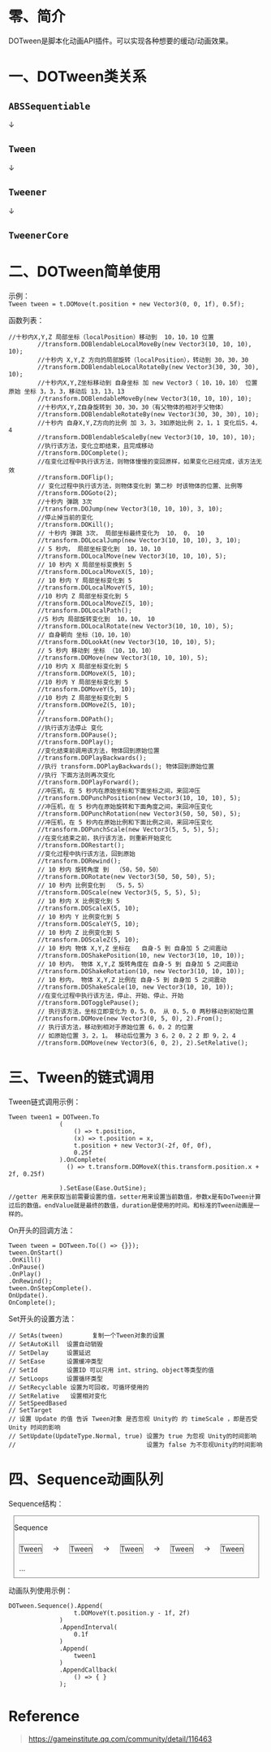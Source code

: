 # 零、简介

DOTween是脚本化动画API插件。可以实现各种想要的缓动/动画效果。

# 一、DOTween类关系  

## `ABSSequentiable`  
↓  
## `Tween`  
↓  
## `Tweener`  
↓  
## `TweenerCore`  


# 二、DOTween简单使用  

示例：  
`Tween tween = t.DOMove(t.position + new Vector3(0, 0, 1f), 0.5f);`  

函数列表：
```CSharp
//十秒内X,Y,Z 局部坐标（localPosition）移动到  10，10，10 位置
        //transform.DOBlendableLocalMoveBy(new Vector3(10, 10, 10), 10);
        //十秒内 X,Y,Z 方向的局部旋转（localPosition），转动到 30，30，30
        //transform.DOBlendableLocalRotateBy(new Vector3(30, 30, 30), 10);
        //十秒内X,Y,Z坐标移动到 自身坐标 加 new Vector3（ 10，10，10） 位置 原始 坐标 3，3，3，移动后 13，13，13
        //transform.DOBlendableMoveBy(new Vector3(10, 10, 10), 10);
        //十秒内X,Y,Z自身旋转到 30，30，30（有父物体的相对于父物体）
        //transform.DOBlendableRotateBy(new Vector3(30, 30, 30), 10);
        //十秒内 自身X,Y,Z方向的比例 加 3，3，3如原始比例 2，1，1 变化后5，4，4
        //transform.DOBlendableScaleBy(new Vector3(10, 10, 10), 10);
        //执行该方法，变化立即结束，且完成移动
        //transform.DOComplete();
        //在变化过程中执行该方法，则物体慢慢的变回原样，如果变化已经完成，该方法无效
        //transform.DOFlip();
        // 变化过程中执行该方法，则物体变化到 第二秒 时该物体的位置、比例等
        //transform.DOGoto(2);
        //十秒内 弹跳 3次
        //transform.DOJump(new Vector3(10, 10, 10), 3, 10);
        //停止掉当前的变化
        //transform.DOKill();
        // 十秒内 弹跳 3次， 局部坐标最终变化为  10， 0， 10
        //transform.DOLocalJump(new Vector3(10, 10, 10), 3, 10);
        // 5 秒内， 局部坐标变化到  10，10，10
        //transform.DOLocalMove(new Vector3(10, 10, 10), 5);
        // 10 秒内 X 局部坐标变换到 5
        //transform.DOLocalMoveX(5, 10);
        // 10 秒内 Y 局部坐标变化到 5
        //transform.DOLocalMoveY(5, 10);
        //10 秒内 Z 局部坐标变化到 5
        //transform.DOLocalMoveZ(5, 10);
        //transform.DOLocalPath();
        //5 秒内 局部旋转变化到  10，10， 10
        //transform.DOLocalRotate(new Vector3(10, 10, 10), 5);
        // 自身朝向 坐标（10，10，10）
        //transform.DOLookAt(new Vector3(10, 10, 10), 5);
        // 5 秒内 移动到 坐标 （10，10，10）
        //transform.DOMove(new Vector3(10, 10, 10), 5);
        //10 秒内 X 局部坐标变化到 5
        //transform.DOMoveX(5, 10);
        //10 秒内 Y 局部坐标变化到 5
        //transform.DOMoveY(5, 10);
        //10 秒内 Z 局部坐标变化到 5
        //transform.DOMoveZ(5, 10);
        //
        //transform.DOPath();
        //执行该方法停止 变化
        //transform.DOPause();
        //transform.DOPlay();
        //变化结束前调用该方法，物体回到原始位置
        //transform.DOPlayBackwards();
        //执行 transform.DOPlayBackwards(); 物体回到原始位置
        //执行 下面方法则再次变化
        //transform.DOPlayForward();
        //冲压机，在 5 秒内在原始坐标和下面坐标之间，来回冲压
        //transform.DOPunchPosition(new Vector3(10, 10, 10), 5);
        //冲压机，在 5 秒内在原始旋转和下面角度之间，来回冲压变化
        //transform.DOPunchRotation(new Vector3(50, 50, 50), 5);
        //冲压机，在 5 秒内在原始比例和下面比例之间，来回冲压变化
        //transform.DOPunchScale(new Vector3(5, 5, 5), 5);
        //在变化结束之前，执行该方法，则重新开始变化
        //transform.DORestart();
        //变化过程中执行该方法，回到原始
        //transform.DORewind();
        // 10 秒内 旋转角度 到  （50，50，50）
        //transform.DORotate(new Vector3(50, 50, 50), 5);
        // 10 秒内 比例变化到  （5，5，5）
        //transform.DOScale(new Vector3(5, 5, 5), 5);
        // 10 秒内 X 比例变化到 5
        //transform.DOScaleX(5, 10);
        // 10 秒内 Y 比例变化到 5
        //transform.DOScaleY(5, 10);
        // 10 秒内 Z 比例变化到 5
        //transform.DOScaleZ(5, 10);
        // 10 秒内 物体 X,Y,Z 坐标在   自身-5 到 自身加 5 之间震动
        //transform.DOShakePosition(10, new Vector3(10, 10, 10));
        // 10 秒内， 物体 X,Y,Z 旋转角度在 自身-5 到 自身加 5 之间震动
        //transform.DOShakeRotation(10, new Vector3(10, 10, 10));
        // 10 秒内， 物体 X,Y,Z 比例在 自身-5 到 自身加 5 之间震动
        //transform.DOShakeScale(10, new Vector3(10, 10, 10));
        //在变化过程中执行该方法，停止、开始、停止、开始
        //transform.DOTogglePause();
        // 执行该方法，坐标立即变化为 0，5，0， 从 0，5，0 两秒移动到初始位置
        //transform.DOMove(new Vector3(0, 5, 0), 2).From();
        // 执行该方法，移动到相对于原始位置 6，0，2 的位置
        // 如原始位置 3，2，1。 移动后位置为 3 6，2 0，2 2 即 9，2，4
        //transform.DOMove(new Vector3(6, 0, 2), 2).SetRelative();
```

# 三、Tween的链式调用  

Tween链式调用示例：  
```CSharp
Tween tween1 = DOTween.To
              (
                  () => t.position,
                  (x) => t.position = x,
                  t.position + new Vector3(-2f, 0f, 0f),
                  0.25f
              ).OnComplete(
                () => t.transform.DOMoveX(this.transform.position.x + 2f, 0.25f)

              ).SetEase(Ease.OutSine);
//getter 用来获取当前需要设置的值，setter用来设置当前数值，参数x是有DoTween计算过后的数值。endValue就是最终的数值，duration是使用的时间。和标准的Tween动画是一样的。
```

On开头的回调方法：  
```CSharp
Tween tween = DOTween.To(() => {}});
tween.OnStart()
.OnKill()
.OnPause()
.OnPlay()
.OnRewind();
tween.OnStepComplete().
OnUpdate().
OnComplete();
```

Set开头的设置方法：  
```CSharp
// SetAs(tween)        复制一个Tween对象的设置
// SetAutoKill  设置自动销毁
// SetDelay     设置延迟
// SetEase      设置缓冲类型
// SetId        设置ID 可以只用 int、string、object等类型的值
// SetLoops     设置循环类型
// SetRecyclable 设置为可回收，可循环使用的
// SetRelative   设置相对变化
// SetSpeedBased
// SetTarget
// 设置 Update 的值 告诉 Tween对象 是否忽视 Unity的 的 timeScale ，即是否受Unity 时间的影响
// SetUpdate(UpdateType.Normal, true) 设置为 true 为忽视 Unity的时间影响
//                                    设置为 false 为不忽视Unity的时间影响
```

# 四、Sequence动画队列

Sequence结构：  

<div style="border:solid 1px gray; margin: 10px 10px">
<p> Sequence</p>
<div style="float:left; border:solid 0.5px gray; margin: 10px 10px"> Tween </div>
<div style="float:left; margin: 10px 10px"> → </div>
<div style="float:left; border:solid 0.5px gray; margin: 10px 10px"> Tween </div>
<div style="float:left; margin: 10px 10px"> → </div>
<div style="float:left; border:solid 0.5px gray; margin: 10px 10px"> Tween </div>
<div style="float:left; margin: 10px 10px"> → </div>
<div style="float:left; border:solid 0.5px gray; margin: 10px 10px"> Tween </div>
<div style="float:left; margin: 10px 10px"> → </div>
<div style="float:left; border:solid 0.5px gray; margin: 10px 10px"> Tween </div>
<div style="float:left; margin: 10px 10px"> ... </div>
<div style="clear:both"></div>
</div>  

动画队列使用示例：  
```CSharp
DOTween.Sequence().Append(
                  t.DOMoveY(t.position.y - 1f, 2f)
              )
              .AppendInterval(
                  0.1f
              )
              .Append(
                  tween1
              )
              .AppendCallback(
                  () => { }  
              );
```

# Reference  

> https://gameinstitute.qq.com/community/detail/116463
